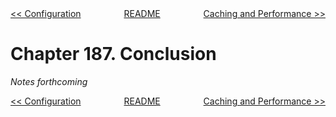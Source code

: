 <div>
<div style='float: left'><a href='ch186-configuration.md'>&lt;&lt; Configuration</a></div>
<div style='float: right'><a href='ch188-caching-and-performance.md'>Caching and Performance &gt;&gt;</a></div>
<div style='float: inline-auto;text-align:center'><a href='README.md'>README</a></div>
<div style="clear: both"></div>
</div>

# Chapter 187. Conclusion

*Notes forthcoming*

<div>
<div style='float: left'><a href='ch186-configuration.md'>&lt;&lt; Configuration</a></div>
<div style='float: right'><a href='ch188-caching-and-performance.md'>Caching and Performance &gt;&gt;</a></div>
<div style='float: inline-auto;text-align:center'><a href='README.md'>README</a></div>
<div style="clear: both"></div>
</div>